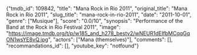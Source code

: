{"tmdb_id": 109842, "title": "Mana Rock in Rio 2011", "original_title": "Mana Rock in Rio 2011", "slug_title": "mana-rock-in-rio-2011", "date": "2011-10-01", "genre": ["Musique"], "score": "0.0/10", "synopsis": "Performance of the Band at the Rock in Rio Festival 2011", "image": "https://image.tmdb.org/t/p/w185_and_h278_bestv2/wNEUR1dEIfbMCqqGqON1wsYE8vQ.jpg", "actors": ["Mana (themselves)"], "comments": [], "recommandations_id": [], "youtube_key": "notfound"}